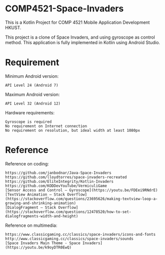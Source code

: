 # COMP4521-Space-Invaders

This is a Kotlin Project for COMP 4521 Mobile Application Development HKUST.

This project is a clone of Space Invaders, and using gyroscope as control method. 
This application is fully implemented in Kotlin using Android Studio.

# Requirement

Minimum Android version: 

	API Level 24 (Android 7)

Maximum Android version: 

	API Level 32 (Android 12)

Hardware requirements: 

	Gyroscope is required
	No requirement on Internet connection
	No requirement on resolution, but ideal width at least 1080px 
                         
# Reference

Reference on coding:

	https://github.com/janbodnar/Java-Space-Invaders
	https://github.com/lloydtorres/space-invaders-recreated
	https://github.com/EliteIntegrity/Kotlin-Invaders
	https://github.com/KODDevYouTube/VermiculiGame
	[Sensor Access and Control – Gyroscope](https://youtu.be/FDEei9RNdrE)
	[TextView Animation – Stack Overflow](https://stackoverflow.com/questions/23695626/making-textview-loop-a-growing-and-shrinking-animation)
	[DialogFragment – Stack Overflow](https://stackoverflow.com/questions/12478520/how-to-set-dialogfragments-width-and-height)

Reference on multimedia:

	https://www.classicgaming.cc/classics/space-invaders/icons-and-fonts
	http://www.classicgaming.cc/classics/space-invaders/sounds
	[Space Invaders Main Theme - Space Invaders](https://youtu.be/k9oyDTR0EwQ)
